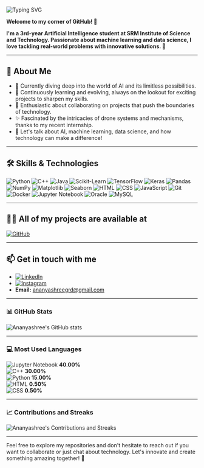 # <p align="center">
  <img src="https://readme-typing-svg.herokuapp.com?font=Fira+Code&size=22&pause=1000&color=FF0000&background=000000&width=435&lines=Hi+there%2C+I'm+Ananyashree!+%F0%9F%91%8B" alt="Typing SVG">
</p>

**Welcome to my corner of GitHub! 🌟**

**I'm a 3rd-year Artificial Intelligence student at SRM Institute of Science and Technology. Passionate about machine learning and data science, I love tackling real-world problems with innovative solutions. 🚀**

---

## 🧠 About Me
- 🔭 Currently diving deep into the world of AI and its limitless possibilities.
- 🌱 Continuously learning and evolving, always on the lookout for exciting projects to sharpen my skills.
- 🤝 Enthusiastic about collaborating on projects that push the boundaries of technology.
- ✨ Fascinated by the intricacies of drone systems and mechanisms, thanks to my recent internship.
- 💬 Let's talk about AI, machine learning, data science, and how technology can make a difference!

---

## 🛠️ Skills & Technologies
![Python](https://img.shields.io/badge/Python-3776AB?style=for-the-badge&logo=python&logoColor=white)
![C++](https://img.shields.io/badge/C%2B%2B-00599C?style=for-the-badge&logo=c%2B%2B&logoColor=white)
![Java](https://img.shields.io/badge/Java-007396?style=for-the-badge&logo=java&logoColor=white)
![Scikit-Learn](https://img.shields.io/badge/Scikit--Learn-F7931E?style=for-the-badge&logo=scikitlearn&logoColor=white)
![TensorFlow](https://img.shields.io/badge/TensorFlow-FF6F00?style=for-the-badge&logo=tensorflow&logoColor=white)
![Keras](https://img.shields.io/badge/Keras-D00000?style=for-the-badge&logo=keras&logoColor=white)
![Pandas](https://img.shields.io/badge/Pandas-150458?style=for-the-badge&logo=pandas&logoColor=white)
![NumPy](https://img.shields.io/badge/NumPy-013243?style=for-the-badge&logo=numpy&logoColor=white)
![Matplotlib](https://img.shields.io/badge/Matplotlib-11557C?style=for-the-badge&logo=matplotlib&logoColor=white)
![Seaborn](https://img.shields.io/badge/Seaborn-117CAE?style=for-the-badge&logo=seaborn&logoColor=white)
![HTML](https://img.shields.io/badge/HTML-E34F26?style=for-the-badge&logo=html5&logoColor=white)
![CSS](https://img.shields.io/badge/CSS-1572B6?style=for-the-badge&logo=css3&logoColor=white)
![JavaScript](https://img.shields.io/badge/JavaScript-F7DF1E?style=for-the-badge&logo=javascript&logoColor=white)
![Git](https://img.shields.io/badge/Git-F05032?style=for-the-badge&logo=git&logoColor=white)
![Docker](https://img.shields.io/badge/Docker-2496ED?style=for-the-badge&logo=docker&logoColor=white)
![Jupyter Notebook](https://img.shields.io/badge/Jupyter-FA0F00?style=for-the-badge&logo=jupyter&logoColor=white)
![Oracle](https://img.shields.io/badge/Oracle-F80000?style=for-the-badge&logo=oracle&logoColor=white)
![MySQL](https://img.shields.io/badge/MySQL-4479A1?style=for-the-badge&logo=mysql&logoColor=white)

---

## 👨‍💻 All of my projects are available at
[![GitHub](https://img.shields.io/badge/GitHub-171515?style=for-the-badge&logo=github&logoColor=white)](https://github.com/ananyaa0810?tab=repositories)

---

## 📫 Get in touch with me
- [![LinkedIn](https://img.shields.io/badge/LinkedIn-0077B5?style=for-the-badge&logo=linkedin&logoColor=white)](https://www.linkedin.com/in/ananyashree-3926a3258?utm_source=share&utm_campaign=share_via&utm_content=profile&utm_medium=android_app)
- [![Instagram](https://img.shields.io/badge/Instagram-E4405F?style=for-the-badge&logo=instagram&logoColor=white)](https://www.instagram.com/ananyaa8.10?igsh=MXFuaWQzdGxhdnE0bw==)
- **Email:** ananyashreegrd@gmail.com

---

### 📊 GitHub Stats
![Ananyashree's GitHub stats](https://github-readme-stats.vercel.app/api?username=ananyaa0810&show_icons=true&theme=radical)

---

### 💻 Most Used Languages
![Jupyter Notebook](https://img.shields.io/badge/Jupyter-FA0F00?style=for-the-badge&logo=jupyter&logoColor=white) **40.00%**  
![C++](https://img.shields.io/badge/C%2B%2B-00599C?style=for-the-badge&logo=c%2B%2B&logoColor=white) **30.00%**  
![Python](https://img.shields.io/badge/Python-3776AB?style=for-the-badge&logo=python&logoColor=white) **15.00%**  
![HTML](https://img.shields.io/badge/HTML-E34F26?style=for-the-badge&logo=html5&logoColor=white) **0.50%**  
![CSS](https://img.shields.io/badge/CSS-1572B6?style=for-the-badge&logo=css3&logoColor=white) **0.50%**  

---

### 📈 Contributions and Streaks
![Ananyashree's Contributions and Streaks](https://github-readme-streak-stats.herokuapp.com/?user=ananyaa0810&theme=radical)

---

Feel free to explore my repositories and don't hesitate to reach out if you want to collaborate or just chat about technology. Let's innovate and create something amazing together! 🌟

